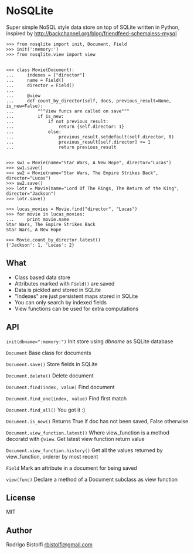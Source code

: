# NoSQLite

Super simple NoSQL style data store on top of SQLite written in Python, inspired by
http://backchannel.org/blog/friendfeed-schemaless-mysql


    >>> from nosqlite import init, Document, Field
    >>> init(':memory:')
    >>> from nosqlite.view import view


    >>> class Movie(Document):
    ...     indexes = ["director"]
    ...     name = Field()
    ...     director = Field()
    ...
    ...     @view
    ...     def count_by_director(self, docs, previous_result=None, is_new=False):
    ...         """View funcs are called on save"""
    ...         if is_new:
    ...             if not previous_result:
    ...                 return {self.director: 1}
    ...             else:
    ...                 previous_result.setdefault(self.director, 0)
    ...                 previous_result[self.director] += 1
    ...                 return previous_result


    >>> sw1 = Movie(name="Star Wars, A New Hope", director="Lucas")
    >>> sw1.save()
    >>> sw2 = Movie(name="Star Wars, The Empire Strikes Back", director="Lucas")
    >>> sw2.save()
    >>> lotr = Movie(name="Lord Of The Rings, The Return of the King", director="Jackson")
    >>> lotr.save()

    >>> lucas_movies = Movie.find("director", "Lucas")
    >>> for movie in lucas_movies:
    ...     print movie.name
    Star Wars, The Empire Strikes Back
    Star Wars, A New Hope

    >>> Movie.count_by_director.latest()
    {'Jackson': 1, 'Lucas': 2}


## What

* Class based data store
* Attributes marked with `Field()` are saved 
* Data is pickled and stored in SQLite
* "Indexes" are just persistent maps stored in SQLite
* You can only search by indexed fields
* View functions can be used for extra computations


## API

`init(dbname=":memory:")`
    Init store using _dbname_ as SQLite database

`Document`
    Base class for documents

`Document.save()`
    Store fields in SQLite

`Document.delete()`
    Delete document

`Document.find(index, value)`
    Find document 

`Document.find_one(index, value)`
    Find first match

`Document.find_all()`
    You got it :)

`Document.is_new()`
    Returns True if doc has not been saved, False otherwise

`Document.view_function.latest()`
    Where view_function is a method decoratd with `@view`. Get latest view function return value

`Document.view_function.history()`
    Get all the values returned by view_function, orderer by most recent

`Field`
    Mark an attribute in a document for being saved

`view(func)`
    Declare a method of a Document subclass as view function


## License

MIT 


## Author

Rodrigo Bistolfi <rbistolfi@gmail.com>
